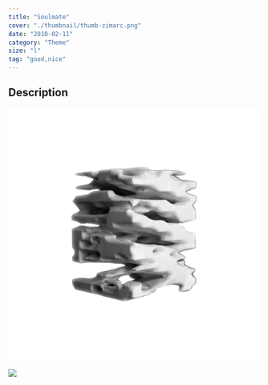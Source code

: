 ```yaml
---
title: "Soulmate"
cover: "./thumbnail/thumb-zimarc.png"
date: "2010-02-11"
category: "Theme"
size: "l"
tag: "good,nice"
---
```

## Description

![](./thumbnail/thumb-zimarc.png)


<img src="https://images.ctfassets.net/mgd90li3yfeu/6ACnlshBo4WmQqaA6aQims/40967a2e046b1dbcd36c4772a01c19f9/thumb-zimarc.svg">

